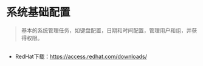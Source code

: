 # 系统基础配置

> 基本的系统管理任务，如键盘配置，日期和时间配置，管理用户和组，并获得权限。

##

- RedHat下载：https://access.redhat.com/downloads/
